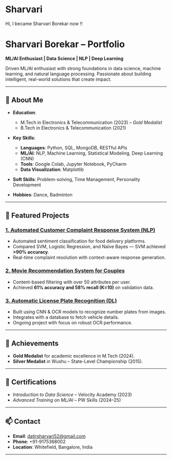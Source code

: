 # Sharvari
Hi, I became Sharvari Borekar now !!


# Sharvari Borekar – Portfolio

**ML/AI Enthusiast | Data Science | NLP | Deep Learning**

Driven ML/AI enthusiast with strong foundations in data science, machine learning, and natural language processing. Passionate about building intelligent, real-world solutions that create impact.

---

## 🚀 About Me
- **Education**:  
  - M.Tech in Electronics & Telecommunication (2023) – *Gold Medalist*  
  - B.Tech in Electronics & Telecommunication (2021)  

- **Key Skills**:  
  - **Languages**: Python, SQL, MongoDB, RESTful APIs  
  - **ML/AI**: NLP, Machine Learning, Statistical Modeling, Deep Learning (CNN)  
  - **Tools**: Google Colab, Jupyter Notebook, PyCharm  
  - **Data Visualization**: Matplotlib  

- **Soft Skills**: Problem-solving, Time Management, Personality Development  
- **Hobbies**: Dance, Badminton  

---

## 📂 Featured Projects

### [1. Automated Customer Complaint Response System (NLP)]([projects/customer-complaint-nlp/](https://github.com/SharvariDatir5/NLP-Project))
- Automated sentiment classification for food delivery platforms.  
- Compared SVM, Logistic Regression, and Naïve Bayes — SVM achieved **>90% accuracy**.  
- Real-time complaint resolution with context-aware response generation.

### [2. Movie Recommendation System for Couples](projects/movie-recommendation-ml/)
- Content-based filtering with over 50 attributes per user.  
- Achieved **61% accuracy and 58% recall (K=10)** on validation data.

### [3. Automatic License Plate Recognition (DL)](projects/license-plate-recognition/)
- Built using CNN & OCR models to recognize number plates from images.  
- Integrates with a database to fetch vehicle details.  
- Ongoing project with focus on robust OCR performance.

---

## 🏅 Achievements
- **Gold Medalist** for academic excellence in M.Tech (2024).  
- **Silver Medalist** in Wushu – State-Level Championship (2015).

---

## 📜 Certifications
- *Introduction to Data Science* – Velocity Academy (2023)  
- *Advanced Training on ML/AI* – PW Skills (2024–25)

---

## 📫 Contact
- **Email**: datirsharvari52@gmail.com  
- **Phone**: +91-9175368002  
- **Location**: Whitefield, Bangalore, India  

---
